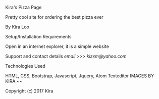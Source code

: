 Kira's Pizza Page

Pretty cool site for ordering the best pizza ever

By Kira Loo

Setup/Installation Requirements

Open in an internet explorer, it is a simple website

Support and contact details
_email >>> kizxm@yahoo.com_

Technologies Used

HTML, CSS, Bootstrap, Javascript, Jquery, Atom Texteditor
IMAGES BY KIRA ~~

Copyright (c) 2017 Kira
<!--
 __
// ""-.._
||  (_)  _ "-._
||    _ (_)    '-.
||   (_)   __..-'
\\__..-""           -->
